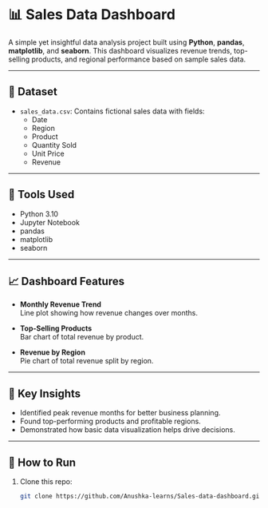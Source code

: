 # 📊 Sales Data Dashboard

A simple yet insightful data analysis project built using **Python**, **pandas**, **matplotlib**, and **seaborn**. This dashboard visualizes revenue trends, top-selling products, and regional performance based on sample sales data.

---

## 📁 Dataset
- `sales_data.csv`: Contains fictional sales data with fields:
  - Date
  - Region
  - Product
  - Quantity Sold
  - Unit Price
  - Revenue

---

## 🔧 Tools Used
- Python 3.10
- Jupyter Notebook
- pandas
- matplotlib
- seaborn

---

## 📈 Dashboard Features

- **Monthly Revenue Trend**  
  Line plot showing how revenue changes over months.

- **Top-Selling Products**  
  Bar chart of total revenue by product.

- **Revenue by Region**  
  Pie chart of total revenue split by region.

---

## 🧠 Key Insights
- Identified peak revenue months for better business planning.
- Found top-performing products and profitable regions.
- Demonstrated how basic data visualization helps drive decisions.

---

## 🧪 How to Run
1. Clone this repo:
   ```bash
   git clone https://github.com/Anushka-learns/Sales-data-dashboard.git
